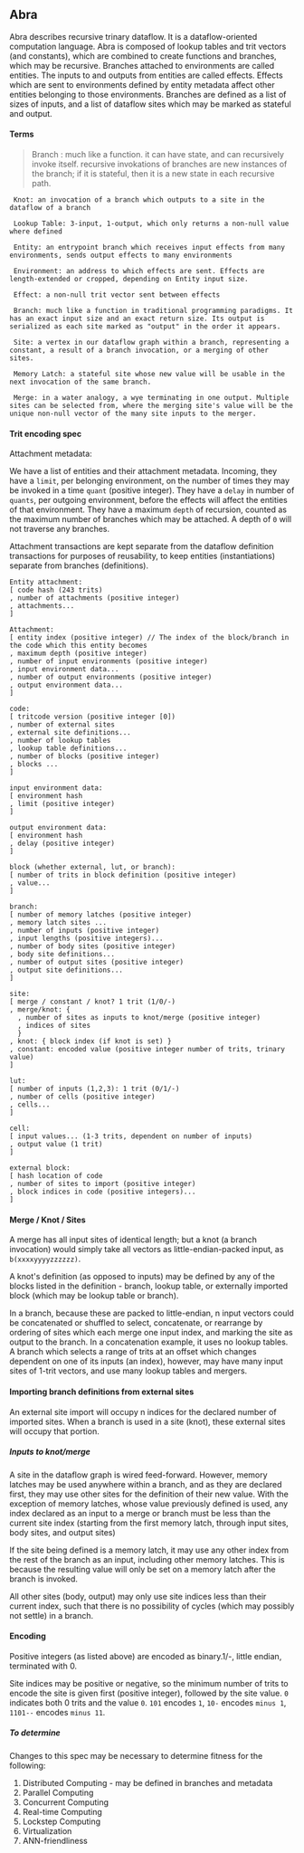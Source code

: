 
## Abra

Abra describes recursive trinary dataflow. It is a dataflow-oriented computation language.
Abra is composed of lookup tables and trit vectors (and constants), which are combined to create functions and branches, which may be recursive.
Branches attached to environments are called entities.
The inputs to and outputs from entities are called effects.
Effects which are sent to environments defined by entity metadata affect other entities belonging to those environments.
Branches are defined as a list of sizes of inputs, and a list of dataflow sites which may be marked as stateful and output.

#### Terms

> Branch : much like a function. it can have state, and can recursively invoke itself. 
recursive invokations of branches are new instances of the branch; if it is stateful, then it is a new state in each recursive path.
```
 Knot: an invocation of a branch which outputs to a site in the dataflow of a branch

 Lookup Table: 3-input, 1-output, which only returns a non-null value where defined

 Entity: an entrypoint branch which receives input effects from many environments, sends output effects to many environments

 Environment: an address to which effects are sent. Effects are length-extended or cropped, depending on Entity input size.

 Effect: a non-null trit vector sent between effects

 Branch: much like a function in traditional programming paradigms. It has an exact input size and an exact return size. Its output is serialized as each site marked as "output" in the order it appears.

 Site: a vertex in our dataflow graph within a branch, representing a constant, a result of a branch invocation, or a merging of other sites.
 
 Memory Latch: a stateful site whose new value will be usable in the next invocation of the same branch.
 
 Merge: in a water analogy, a wye terminating in one output. Multiple sites can be selected from, where the merging site's value will be the unique non-null vector of the many site inputs to the merger.
```

#### Trit encoding spec

Attachment metadata:

We have a list of entities and their attachment metadata. Incoming, they have a `limit`, per belonging environment, on the number of times they may be invoked in a time `quant` (positive integer). They have a `delay` in number of `quants`, per outgoing environment, before the effects will affect the entities of that environment. They have a maximum `depth` of recursion, counted as the maximum number of branches which may be attached. A depth of `0` will not traverse any branches.

Attachment transactions are kept separate from the dataflow definition transactions for purposes of reusability, to keep entities (instantiations) separate from branches (definitions).

```
Entity attachment:
[ code hash (243 trits)
, number of attachments (positive integer)
, attachments...
]

Attachment:
[ entity index (positive integer) // The index of the block/branch in the code which this entity becomes
, maximum depth (positive integer)
, number of input environments (positive integer)
, input environment data...
, number of output environments (positive integer)
, output environment data...
]

code:
[ tritcode version (positive integer [0])
, number of external sites
, external site definitions...
, number of lookup tables
, lookup table definitions...
, number of blocks (positive integer)
, blocks ...
]

input environment data:
[ environment hash
, limit (positive integer)
]

output environment data:
[ environment hash
, delay (positive integer)
]

block (whether external, lut, or branch):
[ number of trits in block definition (positive integer)
, value...
]

branch:
[ number of memory latches (positive integer)
, memory latch sites ...
, number of inputs (positive integer)
, input lengths (positive integers)...
, number of body sites (positive integer)
, body site definitions...
, number of output sites (positive integer)
, output site definitions...
]

site:
[ merge / constant / knot? 1 trit (1/0/-)
, merge/knot: {
  , number of sites as inputs to knot/merge (positive integer)
  , indices of sites
  }
, knot: { block index (if knot is set) }
, constant: encoded value (positive integer number of trits, trinary value)
]

lut:
[ number of inputs (1,2,3): 1 trit (0/1/-)
, number of cells (positive integer)
, cells...
]

cell:
[ input values... (1-3 trits, dependent on number of inputs)
, output value (1 trit)
]

external block:
[ hash location of code
, number of sites to import (positive integer)
, block indices in code (positive integers)...
]
```

#### Merge / Knot / Sites

A merge has all input sites of identical length; but a knot (a branch invocation) would simply take all vectors as little-endian-packed input, as `b(xxxxyyyyzzzzzz)`.

A knot's definition (as opposed to inputs) may be defined by any of the blocks listed in the definition - branch, lookup table, or externally imported block (which may be lookup table or branch).

In a branch, because these are packed to little-endian, n input vectors could be concatenated or shuffled to select, concatenate, or rearrange by ordering of sites which each merge one input index, and marking the site as output to the branch. In a concatenation example, it uses no lookup tables. A branch which selects a range of trits at an offset which changes dependent on one of its inputs (an index), however, may have many input sites of 1-trit vectors, and use many lookup tables and mergers.

#### Importing branch definitions from external sites

An external site import will occupy n indices for the declared number of imported sites. When a branch is used in a site (knot), these external sites will occupy that portion.

##### Inputs to knot/merge

A site in the dataflow graph is wired feed-forward. However, memory latches may be used anywhere within a branch, and as they are declared first, they may use other sites for the definition of their new value.
With the exception of memory latches, whose value previously defined is used, any index declared as an input to a merge or branch must be less than the current site index (starting from the first memory latch, through input sites, body sites, and output sites)

If the site being defined is a memory latch, it may use any other index from the rest of the branch as an input, including other memory latches. This is because the resulting value will only be set on a memory latch after the branch is invoked.

All other sites (body, output) may only use site indices less than their current index, such that there is no possibility of cycles (which may possibly not settle) in a branch.

#### Encoding
Positive integers (as listed above) are encoded as binary.1/-, little endian, terminated with 0.

Site indices may be positive or negative, so the minimum number of trits to encode the site is given first (positive integer), followed by the site value. `0` indicates both 0 trits and the value `0`. `101` encodes `1`, `10-` encodes `minus 1`, `1101--` encodes `minus 11`.

##### To determine
Changes to this spec may be necessary to determine fitness for the following:

1. Distributed Computing - may be defined in branches and metadata
2. Parallel Computing
3. Concurrent Computing
4. Real-time Computing
5. Lockstep Computing
6. Virtualization
7. ANN-friendliness
